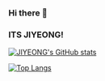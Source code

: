 ### Hi there 👋
### ITS JIYEONG!


[![JIYEONG's GitHub stats](https://github-readme-stats.vercel.app/api?username=jiyeong08&count_private=true&show_icons=true&theme=rose&hide_border=true)](https://github.com/jiyeong08/github-readme-stats)

[![Top Langs](https://github-readme-stats.vercel.app/api/top-langs/?username=jiyeong08&layout=compact&theme=moltack&hide_border=true)](https://github.com/anuraghazra/github-readme-stats)


<!--
**jiyeong08/jiyeong08** is a ✨ _special_ ✨ repository because its `README.md` (this file) appears on your GitHub profile.

Here are some ideas to get you started:

- 🔭 I’m currently working on ...
- 🌱 I’m currently learning ...
- 👯 I’m looking to collaborate on ...
- 🤔 I’m looking for help with ...
- 💬 Ask me about ...
- 📫 How to reach me: ...
- 😄 Pronouns: ...
- ⚡ Fun fact: ...
-->
